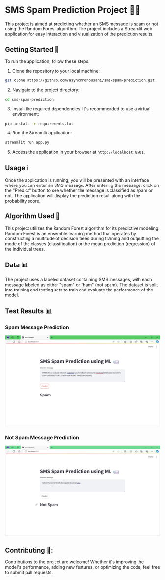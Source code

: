 # SMS Spam Prediction Project 📱💬

This project is aimed at predicting whether an SMS message is spam or not using the Random Forest algorithm. The project includes a Streamlit web application for easy interaction and visualization of the prediction results.

## Getting Started 🚀

To run the application, follow these steps:

1. Clone the repository to your local machine:

```bash
git clone https://github.com/asynchronousani/sms-spam-prediction.git
```

2. Navigate to the project directory:

```bash
cd sms-spam-prediction
```

3. Install the required dependencies. It's recommended to use a virtual environment:

```bash
pip install -r requirements.txt
```
   
4. Run the Streamlit application:

```bash
streamlit run app.py
```

5. Access the application in your browser at `http://localhost:8501`.

## Usage ℹ️

Once the application is running, you will be presented with an interface where you can enter an SMS message. After entering the message, click on the "Predict" button to see whether the message is classified as spam or not. The application will display the prediction result along with the probability score.

## Algorithm Used 🧠

This project utilizes the Random Forest algorithm for its predictive modeling. Random Forest is an ensemble learning method that operates by constructing a multitude of decision trees during training and outputting the mode of the classes (classification) or the mean prediction (regression) of the individual trees.

## Data 📊

The project uses a labeled dataset containing SMS messages, with each message labeled as either "spam" or "ham" (not spam). The dataset is split into training and testing sets to train and evaluate the performance of the model.

## Test Results 📊

### Spam Message Prediction
![Spam Message Prediction](images/Spam.jpg)

### Not Spam Message Prediction
![Not Spam Message Prediction](images/NotSpam.jpg)

## **Contributing 🤝:**
Contributions to the project are welcome! Whether it's improving the model's performance, adding new features, or optimizing the code, feel free to submit pull requests.
